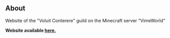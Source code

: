 ## About
Website of the "Voluit Conterere" guild on the Minecraft server "VimeWorld"

**Website available [here.](https://ppitohu.github.io/VoCoWebsite/)**
